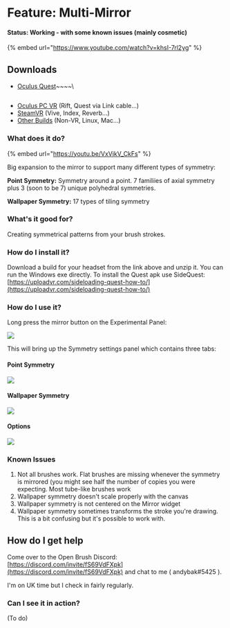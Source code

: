 # Feature: Multi-Mirror

#### Status: Working - with some known issues (mainly cosmetic)

{% embed url="https://www.youtube.com/watch?v=khsI-7rl2yg" %}

## Downloads

* [Oculus Quest](https://nightly.link/IxxyXR/open-brush/workflows/build/feature%2Fmulti-mirrors/Oculus%20Quest%20Experimental.zip)~~~~\
  ~~~~(This build is sometimes slightly behind the PC versions because of some issues we're having with Github's build service)
* [Oculus PC VR](https://nightly.link/IxxyXR/open-brush/workflows/build/feature%2Fmulti-mirrors/Windows%20Rift%20Experimental.zip) (Rift, Quest via Link cable...)
* [SteamVR](https://nightly.link/IxxyXR/open-brush/workflows/build/feature%2Fmulti-mirrors/Windows%20OpenXR%20Experimental.zip) (Vive, Index, Reverb...)
* [Other Builds](https://nightly.link/IxxyXR/open-brush/workflows/build/feature%2Fmulti-mirrors) (Non-VR, Linux, Mac...)

### What does it do?

{% embed url="https://youtu.be/VxVjkV_CkFs" %}

Big expansion to the mirror to support many different types of symmetry:

**Point Symmetry:** Symmetry around a point. 7 familiies of axial symmetry plus 3 (soon to be 7) unique polyhedral symmetries.

**Wallpaper Symmetry:** 17 types of tiling symmetry

### What's it good for?

Creating symmetrical patterns from your brush strokes.

### How do I install it?

Download a build for your headset from the link above and unzip it. You can run the Windows exe directly. To install the Quest apk use SideQuest: [https://uploadvr.com/sideloading-quest-how-to/](https://uploadvr.com/sideloading-quest-how-to/)

### How do I use it?

Long press the mirror button on the Experimental Panel:

![](../.gitbook/assets/image.png)

This will bring up the Symmetry settings panel which contains three tabs:

#### Point Symmetry

![](<../.gitbook/assets/image (1).png>)

#### Wallpaper Symmetry

![](<../.gitbook/assets/image (8).png>)

#### Options

![](<../.gitbook/assets/image (3).png>)



### Known Issues&#x20;

1. Not all brushes work. Flat brushes are missing whenever the symmetry is mirrored (you might see half the number of copies you were expecting. Most tube-like brushes work
2. Wallpaper symmetry doesn't scale properly with the canvas
3. Wallpaper symmetry is not centered on the Mirror widget
4. Wallpaper symmetry sometimes transforms the stroke you're drawing. This is a bit confusing but it's possible to work with.

## How do I get help

Come over to the Open Brush Discord: [https://discord.com/invite/fS69VdFXpk](https://discord.com/invite/fS69VdFXpk) and chat to me ( andybak#5425 ).

I'm on UK time but I check in fairly regularly.

### Can I see it in action?

(To do)
